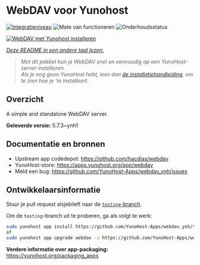 <!--
NB: Deze README is automatisch gegenereerd door <https://github.com/YunoHost/apps/tree/master/tools/readme_generator>
Hij mag NIET handmatig aangepast worden.
-->

# WebDAV voor Yunohost

[![Integratieniveau](https://apps.yunohost.org/badge/integration/webdav)](https://ci-apps.yunohost.org/ci/apps/webdav/)
![Mate van functioneren](https://apps.yunohost.org/badge/state/webdav)
![Onderhoudsstatus](https://apps.yunohost.org/badge/maintained/webdav)

[![WebDAV met Yunohost installeren](https://install-app.yunohost.org/install-with-yunohost.svg)](https://install-app.yunohost.org/?app=webdav)

*[Deze README in een andere taal lezen.](./ALL_README.md)*

> *Met dit pakket kun je WebDAV snel en eenvoudig op een YunoHost-server installeren.*  
> *Als je nog geen YunoHost hebt, lees dan [de installatiehandleiding](https://yunohost.org/install), om te zien hoe je 'm installeert.*

## Overzicht

A simple and standalone WebDAV server. 

**Geleverde versie:** 5.7.3~ynh1
## Documentatie en bronnen

- Upstream app codedepot: <https://github.com/hacdias/webdav>
- YunoHost-store: <https://apps.yunohost.org/app/webdav>
- Meld een bug: <https://github.com/YunoHost-Apps/webdav_ynh/issues>

## Ontwikkelaarsinformatie

Stuur je pull request alsjeblieft naar de [`testing`-branch](https://github.com/YunoHost-Apps/webdav_ynh/tree/testing).

Om de `testing`-branch uit te proberen, ga als volgt te werk:

```bash
sudo yunohost app install https://github.com/YunoHost-Apps/webdav_ynh/tree/testing --debug
of
sudo yunohost app upgrade webdav -u https://github.com/YunoHost-Apps/webdav_ynh/tree/testing --debug
```

**Verdere informatie over app-packaging:** <https://yunohost.org/packaging_apps>
